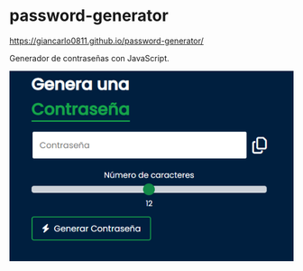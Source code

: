 # password-generator
https://giancarlo0811.github.io/password-generator/

Generador de contraseñas con JavaScript.

![Alt text](./pass-generator.PNG)